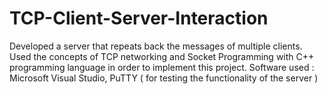 # TCP-Client-Server-Interaction
Developed a server that repeats back the messages of multiple clients. Used the concepts of TCP networking and Socket Programming with C++ programming language in order to implement this project. Software used : Microsoft Visual Studio, PuTTY ( for testing the functionality of the server )
